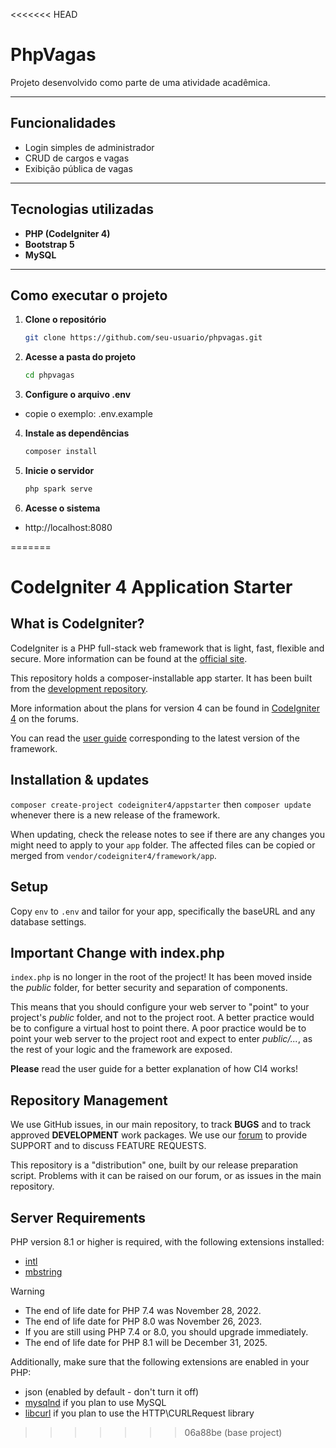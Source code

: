 <<<<<<< HEAD
# PhpVagas

Projeto desenvolvido como parte de uma atividade acadêmica.  

---

## Funcionalidades

- Login simples de administrador  
- CRUD de cargos e vagas  
- Exibição pública de vagas 

---

## Tecnologias utilizadas

- **PHP (CodeIgniter 4)**  
- **Bootstrap 5**  
- **MySQL**

---

## Como executar o projeto

1. **Clone o repositório**
   ```bash
   git clone https://github.com/seu-usuario/phpvagas.git
   ```

2. **Acesse a pasta do projeto**
   ```bash
   cd phpvagas
   ```

3. **Configure o arquivo .env**
  - copie o exemplo: .env.example

4. **Instale as dependências**
   ```bash
   composer install
   ```

5. **Inicie o servidor**
   ```bash
   php spark serve
   ```

6. **Acesse o sistema**
  - http://localhost:8080
   
=======
# CodeIgniter 4 Application Starter

## What is CodeIgniter?

CodeIgniter is a PHP full-stack web framework that is light, fast, flexible and secure.
More information can be found at the [official site](https://codeigniter.com).

This repository holds a composer-installable app starter.
It has been built from the
[development repository](https://github.com/codeigniter4/CodeIgniter4).

More information about the plans for version 4 can be found in [CodeIgniter 4](https://forum.codeigniter.com/forumdisplay.php?fid=28) on the forums.

You can read the [user guide](https://codeigniter.com/user_guide/)
corresponding to the latest version of the framework.

## Installation & updates

`composer create-project codeigniter4/appstarter` then `composer update` whenever
there is a new release of the framework.

When updating, check the release notes to see if there are any changes you might need to apply
to your `app` folder. The affected files can be copied or merged from
`vendor/codeigniter4/framework/app`.

## Setup

Copy `env` to `.env` and tailor for your app, specifically the baseURL
and any database settings.

## Important Change with index.php

`index.php` is no longer in the root of the project! It has been moved inside the *public* folder,
for better security and separation of components.

This means that you should configure your web server to "point" to your project's *public* folder, and
not to the project root. A better practice would be to configure a virtual host to point there. A poor practice would be to point your web server to the project root and expect to enter *public/...*, as the rest of your logic and the
framework are exposed.

**Please** read the user guide for a better explanation of how CI4 works!

## Repository Management

We use GitHub issues, in our main repository, to track **BUGS** and to track approved **DEVELOPMENT** work packages.
We use our [forum](http://forum.codeigniter.com) to provide SUPPORT and to discuss
FEATURE REQUESTS.

This repository is a "distribution" one, built by our release preparation script.
Problems with it can be raised on our forum, or as issues in the main repository.

## Server Requirements

PHP version 8.1 or higher is required, with the following extensions installed:

- [intl](http://php.net/manual/en/intl.requirements.php)
- [mbstring](http://php.net/manual/en/mbstring.installation.php)

> [!WARNING]
> - The end of life date for PHP 7.4 was November 28, 2022.
> - The end of life date for PHP 8.0 was November 26, 2023.
> - If you are still using PHP 7.4 or 8.0, you should upgrade immediately.
> - The end of life date for PHP 8.1 will be December 31, 2025.

Additionally, make sure that the following extensions are enabled in your PHP:

- json (enabled by default - don't turn it off)
- [mysqlnd](http://php.net/manual/en/mysqlnd.install.php) if you plan to use MySQL
- [libcurl](http://php.net/manual/en/curl.requirements.php) if you plan to use the HTTP\CURLRequest library
>>>>>>> 06a88be (base project)
